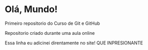 # Olá, Mundo!
Primeiro repositorio do Curso de Git e GitHub

Repositorio criado durante uma aula online

Essa linha eu adicinei direntamente no site! QUE INPRESIONANTE
